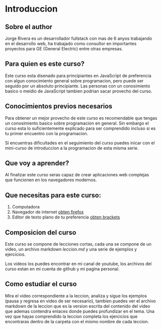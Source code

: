 Introduccion
============

Sobre el author
---------------

Jorge Rivera es un desarrollador fullstack con mas de 6 anyos trabajando en el desarrollo web, ha trabajado como consultor en importantes proyectos para GE (General Electric) entre otras empresas.

Para quien es este curso?
-------------------------

Este curso esta disenado para principiantes en JavaScript de preferencia con 
algun conocimiento general sobre programacion, pero puede ser seguido por un
absoluto principiante. Las personas con un conosimiento basico o meidio de
JavaScript tambien podrian sacar provecho del curso.

Conocimientos previos necesarios
--------------------------------
Para obtener un mejor provecho de este curso es recomendable que tengas un conosimiento basico sobre programacion en general. Sin embargo el curso esta lo suficientemente explicado para ser comprendido incluso si es tu primer encuentro con la programacion.

Si encuentras dificultades en el seguimiento del curso puedes inicar con el mini-curso de introduccion a la programacion de esta misma serie.

Que voy a aprender?
-------------------

Al finalizar este curso seras capaz de crear aplicaciones web complejas que 
funcionen en los navegadores modernos.


Que necesitas para este curso:
------------------------------
1. Computadora
2. Navegador de internet [obten firefox](https://www.mozilla.org/es-ES/firefox/new/)
3. Editor de texto plano de tu preferencia [obten brackets](http://brackets.io/)

Composicion del curso
---------------------
Este curso se compone de lecciones cortas, cada una se compone de un video, un archivo markdown *leccion.md* y una serie de ejemplos y ejercicios.

Los videos los puedes encontrar en mi canal de youtube, los archivos del curso estan en mi cuenta de github y mi pagina personal.

Como estudiar el curso
----------------------
Mira el video correspondiente a la leccion, analiza y sigue los ejemplos (pausa y regresa en video de ser necesario), tambien puedes ver el archivo markdown de la leccion que es la version escrita del contenido del video que ademas contendra enlaces donde puedes profundizar en el tema. Una vez que hayas comprendido la leccion completa los ejercicios que encontraras dentro de la carpeta con el mismo nombre de cada leccion.